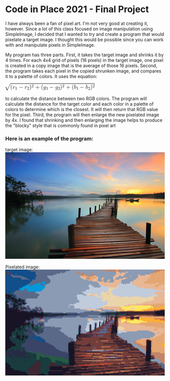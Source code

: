 # Code in Place 2021 - Final Project

<p>I have always been a fan of pixel art.  I'm not very good at creating it, however.  Since
a lot of this class focused on image manipulation using SimpleImage, I decided that I wanted 
to try and create a program that would pixelate a target image.  I thought this would be
possible since you can work with and manipulate pixels in SimpleImage.  
</p>

<p>My program has three parts.  First, it takes the target image and shrinks it by 4 times.
For each 4x4 grid of pixels (16 pixels) in the target image, one pixel is created in a copy
image that is the average of those 16 pixels.  Second, the program takes each pixel in the 
copied shrunken image,  and compares it to a palette of colors.  It uses the equation:
</p>

![Equation](Images/Equation.png)

<p>to calculate the distance between two RGB colors.  The program will calculate the distance
for the target color and each color in a palette of colors to determine which is the closest.
It will then return that RGB value for the pixel.  Third, the program will then enlarge the
new pixelated image by 4x.  I found that shrinking and then enlarging the image helps to 
produce the "blocky" style that is commonly found in pixel art</p>

### Here is an example of the program:

target image:<br>
![Image of Landscape](Images/landscape.jpg)

Pixelated image:<br>
![Pixelated landscape](Pixel%20Images/pixelimage.png)